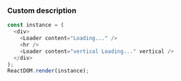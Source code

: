 ### Custom description

<!--start-code-->

```js
const instance = (
  <div>
    <Loader content="Loading..." />
    <hr />
    <Loader content="vertical Loading..." vertical />
  </div>
);
ReactDOM.render(instance);
```

<!--end-code-->
